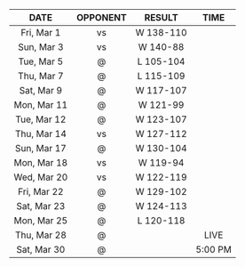 |    DATE     |          OPPONENT          |  RESULT   |  TIME   |
|:-----------:|:--------------------------:|:---------:|:-------:|
| Fri, Mar 1  |    vs [](/r/mavericks)     | W 138-110 |         |
| Sun, Mar 3  |     vs [](/r/warriors)     | W 140-88  |         |
| Tue, Mar 5  |   @ [](/r/clevelandcavs)   | L 105-104 |         |
| Thu, Mar 7  |   @ [](/r/denvernuggets)   | L 115-109 |         |
| Sat, Mar 9  |       @ [](/r/suns)        | W 117-107 |         |
| Mon, Mar 11 |      @ [](/r/ripcity)      | W 121-99  |         |
| Tue, Mar 12 |     @ [](/r/utahjazz)      | W 123-107 |         |
| Thu, Mar 14 |       vs [](/r/suns)       | W 127-112 |         |
| Sun, Mar 17 | @ [](/r/washingtonwizards) | W 130-104 |         |
| Mon, Mar 18 |  vs [](/r/detroitpistons)  | W 119-94  |         |
| Wed, Mar 20 |     vs [](/r/mkebucks)     | W 122-119 |         |
| Fri, Mar 22 |  @ [](/r/detroitpistons)   | W 129-102 |         |
| Sat, Mar 23 |   @ [](/r/chicagobulls)    | W 124-113 |         |
| Mon, Mar 25 |   @ [](/r/atlantahawks)    | L 120-118 |         |
| Thu, Mar 28 |   @ [](/r/atlantahawks)    |           |  LIVE   |
| Sat, Mar 30 |   @ [](/r/nolapelicans)    |           | 5:00 PM |
